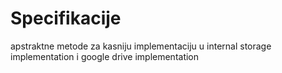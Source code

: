 # Specifikacije
apstraktne metode za kasniju implementaciju u internal storage implementation i google drive implementation
